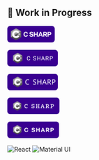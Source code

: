 

## 🚧 Work in Progress


<p>
  <a href="https://react.dev" target="_blank">
    <img src="./assets/test.svg" alt="React Logo" height="38" />
  </a>
</p>



<p>
  <a href="https://react.dev" target="_blank">
    <img src="./assets/test1.svg" alt="React Logo" height="38" />
  </a>
</p>


<p>
  <a href="https://react.dev" target="_blank">
    <img src="./assets/test2.svg" alt="React Logo" height="38" />
  </a>
</p>

<p>
  <a href="https://react.dev" target="_blank">
    <img src="./assets/test3.svg" alt="React Logo" height="38" />
  </a>
</p>


<p>
  <a href="https://react.dev" target="_blank">
    <img src="./assets/test4.svg" alt="React Logo" height="38" />
  </a>
</p>



![React](https://img.shields.io/badge/React-20232A?style=for-the-badge&logo=react&logoColor=61DAFB)
![Material UI](https://img.shields.io/badge/Material%20UI-0081CB?style=for-the-badge&logo=mui&logoColor=white)



